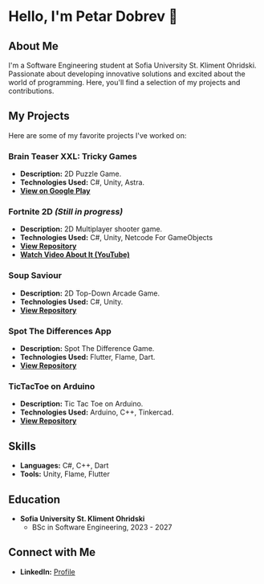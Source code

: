 # Hello, I'm Petar Dobrev 👋

## About Me
I'm a Software Engineering student at Sofia University St. Kliment Ohridski. Passionate about developing innovative solutions and excited about the world of programming. Here, you'll find a selection of my projects and contributions.

## My Projects
Here are some of my favorite projects I've worked on:

### Brain Teaser XXL: Tricky Games
- **Description:** 2D Puzzle Game.
- **Technologies Used:** C#, Unity, Astra.
- **[View on Google Play](https://play.google.com/store/apps/details?id=com.rabbitmountain.puzzle1&hl=en&gl=US)**

### Fortnite 2D *(Still in progress)*
- **Description:** 2D Multiplayer shooter game.
- **Technologies Used:** C#, Unity, Netcode For GameObjects
- **[View Repository](https://github.com/peterdobrev/Fortnite2D)**
- **[Watch Video About It (YouTube)](https://youtu.be/IzylGolACZ0?si=fDGn9OsmiZtm8jgR)**

### Soup Saviour
- **Description:** 2D Top-Down Arcade Game.
- **Technologies Used:** C#, Unity.
- **[View Repository](https://github.com/peterdobrev/soup-saviour)**

### Spot The Differences App
- **Description:** Spot The Difference Game.
- **Technologies Used:** Flutter, Flame, Dart.
- **[View Repository](https://github.com/peterdobrev/spot-the-differences-application)**

### TicTacToe on Arduino
- **Description:** Tic Tac Toe on Arduino.
- **Technologies Used:** Arduino, C++, Tinkercad.
- **[View Repository](https://github.com/peterdobrev/tic-tac-toe-arduino)**


## Skills
- **Languages:** C#, C++, Dart
- **Tools:** Unity, Flame, Flutter

## Education
- **Sofia University St. Kliment Ohridski**
  - BSc in Software Engineering, 2023 - 2027

## Connect with Me
- **LinkedIn:** [Profile](https://www.linkedin.com/in/peterdobrev/)

